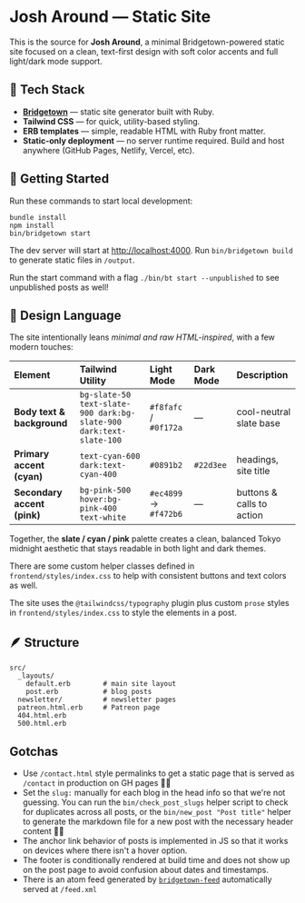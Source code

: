 # Josh Around — Static Site

This is the source for **Josh Around**, a minimal Bridgetown-powered static site focused on a clean, text-first design with soft color accents and full light/dark mode support.

## 🧱 Tech Stack

- **[Bridgetown](https://www.bridgetownrb.com/)** — static site generator built with Ruby.
- **Tailwind CSS** — for quick, utility-based styling.
- **ERB templates** — simple, readable HTML with Ruby front matter.
- **Static-only deployment** — no server runtime required. Build and host anywhere (GitHub Pages, Netlify, Vercel, etc).

## 🚀 Getting Started

Run these commands to start local development:

    bundle install
    npm install
    bin/bridgetown start

The dev server will start at [http://localhost:4000](http://localhost:4000).
Run `bin/bridgetown build` to generate static files in `/output`.

Run the start command with a flag `./bin/bt start --unpublished` to see unpublished posts as well!

## 🎨 Design Language

The site intentionally leans *minimal and raw HTML-inspired*, with a few modern touches:

| Element | Tailwind Utility | Light Mode | Dark Mode | Description |
|:--------|:-----------------|:------------|:-----------|:-------------|
| **Body text & background** | `bg-slate-50 text-slate-900 dark:bg-slate-900 dark:text-slate-100` | `#f8fafc` / `#0f172a` | — | cool-neutral slate base |
| **Primary accent (cyan)** | `text-cyan-600 dark:text-cyan-400` | `#0891b2` | `#22d3ee` | headings, site title |
| **Secondary accent (pink)** | `bg-pink-500 hover:bg-pink-400 text-white` | `#ec4899` → `#f472b6` | — | buttons & calls to action |

Together, the **slate / cyan / pink** palette creates a clean, balanced Tokyo midnight aesthetic that stays readable in both light and dark themes.

There are some custom helper classes defined in `frontend/styles/index.css` to help with consistent buttons and text colors as well.

The site uses the `@tailwindcss/typography` plugin plus custom `prose` styles in `frontend/styles/index.css` to style the elements in a post.

## 🪶 Structure

    src/
      _layouts/
        default.erb        # main site layout
        post.erb           # blog posts
      newsletter/          # newsletter pages
      patreon.html.erb     # Patreon page
      404.html.erb
      500.html.erb

## Gotchas
- Use `/contact.html` style permalinks to get a static page that is served as `/contact` in production on GH pages 👍🏻
- Set the `slug:` manually for each blog in the head info so that we're not guessing. You can run the `bin/check_post_slugs` helper script to check for duplicates across all posts, or the `bin/new_post "Post title"` helper to generate the markdown file for a new post with the necessary header content 🙏🏻
- The anchor link behavior of posts is implemented in JS so that it works on devices where there isn't a hover option.
- The footer is conditionally rendered at build time and does not show up on the post page to avoid confusion about dates and timestamps.
- There is an atom feed generated by [`bridgetown-feed`](https://github.com/bridgetownrb/bridgetown-feed) automatically served at `/feed.xml`
